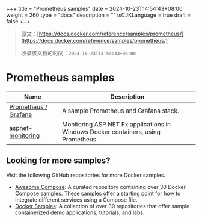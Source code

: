 +++
title = "Prometheus samples"
date = 2024-10-23T14:54:43+08:00
weight = 260
type = "docs"
description = ""
isCJKLanguage = true
draft = false
+++

> 原文：[https://docs.docker.com/reference/samples/prometheus/](https://docs.docker.com/reference/samples/prometheus/)
>
> 收录该文档的时间：`2024-10-23T14:54:43+08:00`

# Prometheus samples

| Name                                                         | Description                                                  |
| ------------------------------------------------------------ | ------------------------------------------------------------ |
| [Prometheus / Grafana](https://github.com/docker/awesome-compose/tree/master/prometheus-grafana) | A sample Prometheus and Grafana stack.                       |
| [aspnet-monitoring](https://github.com/dockersamples/aspnet-monitoring) | Monitoring ASP.NET Fx applications in Windows Docker containers, using Prometheus. |

## Looking for more samples?

Visit the following GitHub repositories for more Docker samples.

- [Awesome Compose](https://github.com/docker/awesome-compose): A curated repository containing over 30 Docker Compose samples. These samples offer a starting point for how to integrate different services using a Compose file.
- [Docker Samples](https://github.com/dockersamples?q=&type=all&language=&sort=stargazers): A collection of over 30 repositories that offer sample containerized demo applications, tutorials, and labs.
